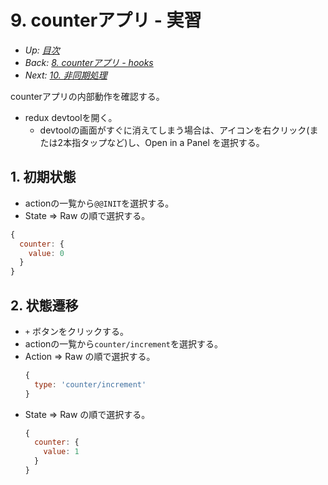 # 9. counterアプリ - 実習

- *Up: [目次](../index.md)*
- *Back: [8. counterアプリ - hooks](./08_counter_app_hooks.md)*
- *Next: [10. 非同期処理](./10_async.md)*

counterアプリの内部動作を確認する。

- redux devtoolを開く。
  - devtoolの画面がすぐに消えてしまう場合は、アイコンを右クリック(または2本指タップなど)し、Open in a Panel を選択する。

## 1. 初期状態

  - actionの一覧から`@@INIT`を選択する。
  - State => Raw の順で選択する。
  ```js
  {
    counter: {
      value: 0
    }
  }
  ```

## 2. 状態遷移

  - `+` ボタンをクリックする。
  - actionの一覧から`counter/increment`を選択する。
  - Action => Raw の順で選択する。
    ```js
    {
      type: 'counter/increment'
    }
    ```
  - State => Raw の順で選択する。
    ```js
    {
      counter: {
        value: 1
      }
    }
    ```

